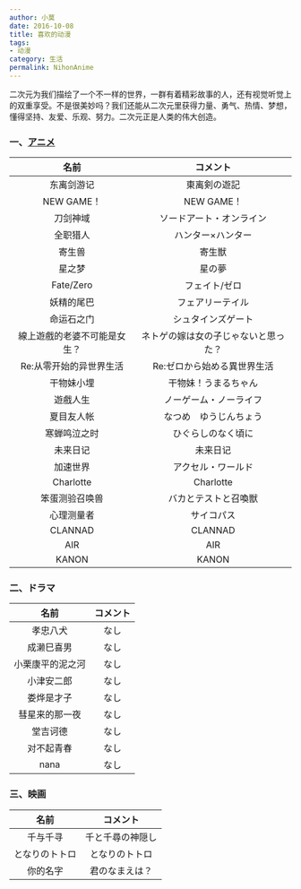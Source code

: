 ```yaml
---
author: 小莫
date: 2016-10-08
title: 喜欢的动漫
tags:
- 动漫
category: 生活
permalink: NihonAnime
---
```

二次元为我们描绘了一个不一样的世界，一群有着精彩故事的人，还有视觉听觉上的双重享受。不是很美妙吗？我们还能从二次元里获得力量、勇气、热情、梦想，懂得坚持、友爱、乐观、努力。二次元正是人类的伟大创造。
<!-- more -->

### 一、[アニメ](https://zh.moegirl.org)
| 名前 |コメント|
|:-------:|:---------:|
| 东离剑游记 |東离剣の遊記|
| NEW GAME！ | NEW GAME！ |
| 刀剑神域   |ソードアート・オンライン |
| 全职猎人    |ハンター×ハンター |
| 寄生兽 |寄生獣|
| 星之梦 |星の夢|
| Fate/Zero |フェイト/ゼロ|
| 妖精的尾巴 |フェアリーテイル|
| 命运石之门 |シュタインズゲート|
| 線上遊戲的老婆不可能是女生？ |ネトゲの嫁は女の子じゃないと思った？|
| Re:从零开始的异世界生活 |Re:ゼロから始める異世界生活|
| 干物妹小埋|干物妹！うまるちゃん|
| 遊戲人生|ノーゲーム・ノーライフ|
| 夏目友人帐|なつめ　ゆうじんちょう|
| 寒蝉鸣泣之时|ひぐらしのなく頃に|
| 未来日记|未来日记|
| 加速世界|アクセル・ワールド|
| Charlotte|Charlotte|
| 笨蛋测验召唤兽|バカとテストと召喚獣|
| 心理测量者|サイコパス|
| CLANNAD|CLANNAD|
| AIR|AIR|
| KANON|KANON|



### 二、ドラマ
| 名前 |コメント|
|:-------:|:---------:|
| 孝忠八犬 |なし|
| 成濑巳喜男 |なし|
| 小栗康平的泥之河 |なし|
| 小津安二郎 |なし|
| 娄烨是才子 |なし|
| 彗星来的那一夜 |なし|
| 堂吉诃德 |なし|
| 对不起青春 |なし|
| nana |なし|



### 三、映画
| 名前 |コメント|
|:-------:|:---------:|
| 千与千寻 |千と千尋の神隠し|
| となりのトトロ|となりのトトロ|
| 你的名字|君のなまえは？|

